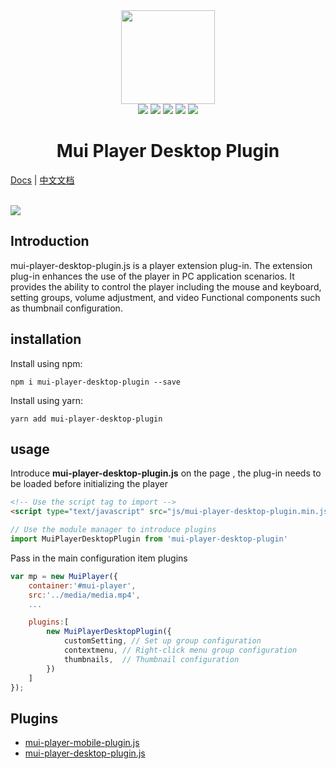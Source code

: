 <div align="center"><img src="https://muiplayer.oss-cn-shanghai.aliyuncs.com/static/image/logo.png" width="150px"></div>
<div align="center">
    <a href="https://www.npmjs.com/package/mui-player" target="_blank"><img src="https://img.shields.io/npm/v/mui-player?label=mui%20player" /></a>
    <a href="https://www.npmjs.com/package/mui-player-desktop-plugin" target="_blank"><img src="https://img.shields.io/npm/v/mui-player-desktop-plugin?label=mui%20player%20desktop" /></a>
	<a href="https://www.npmjs.com/package/mui-player-mobile-plugin" target="_blank"><img src="https://img.shields.io/npm/v/mui-player-mobile-plugin?label=mui%20player%20mobile" /></a>
	<a href="https://github.com/muiplayer/hello-muiplayer/tree/master/dist/js" target="_blank"><img src="https://img.shields.io/badge/gzip%20size-18kb-brightgreen" /></a>
    <a href="https://github.com/muiplayer/hello-muiplayer/blob/master/LICENSE" target="_blank"><img src="https://img.shields.io/badge/license-MIT-brightgreen" /></a>
</div>

<h1 align="center">Mui Player Desktop Plugin</h1>
<a href="https://muiplayer.js.org/" target="_blank">Docs</a> | <a href="https://muiplayer.js.org/zh/" target="_blank">中文文档</a><br><br>

![](https://muiplayer.oss-cn-shanghai.aliyuncs.com/static/image/desktopPreview.png)

## Introduction

mui-player-desktop-plugin.js is a player extension plug-in. The extension plug-in enhances the use of the player in PC application scenarios. It provides the ability to control the player including the mouse and keyboard, setting groups, volume adjustment, and video Functional components such as thumbnail configuration.

## installation

Install using npm:

```
npm i mui-player-desktop-plugin --save
```

Install using yarn:

```
yarn add mui-player-desktop-plugin
```

## usage

Introduce **mui-player-desktop-plugin.js** on the page , the plug-in needs to be loaded before initializing the player

```html
<!-- Use the script tag to import -->
<script type="text/javascript" src="js/mui-player-desktop-plugin.min.js"></script>
```

```js
// Use the module manager to introduce plugins
import MuiPlayerDesktopPlugin from 'mui-player-desktop-plugin'
```

Pass in the main configuration item plugins

```js
var mp = new MuiPlayer({
    container:'#mui-player',
    src:'../media/media.mp4',
    ...

    plugins:[
        new MuiPlayerDesktopPlugin({
            customSetting, // Set up group configuration
            contextmenu, // Right-click menu group configuration
            thumbnails,  // Thumbnail configuration
        })
    ]
});
```

## Plugins

- [mui-player-mobile-plugin.js](https://www.npmjs.com/package/mui-player-mobile-plugin)
- [mui-player-desktop-plugin.js](https://www.npmjs.com/package/mui-player-desktop-plugin)